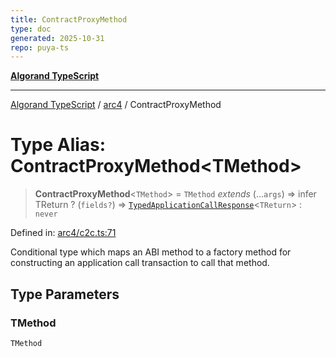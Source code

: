 ```yaml
---
title: ContractProxyMethod
type: doc
generated: 2025-10-31
repo: puya-ts
---
```

[**Algorand TypeScript**](../../README.md)

***

[Algorand TypeScript](../../modules.md) / [arc4](../README.md) / ContractProxyMethod

# Type Alias: ContractProxyMethod\<TMethod\>

> **ContractProxyMethod**\<`TMethod`\> = `TMethod` *extends* (...`args`) => infer TReturn ? (`fields?`) => [`TypedApplicationCallResponse`](TypedApplicationCallResponse.md)\<`TReturn`\> : `never`

Defined in: [arc4/c2c.ts:71](https://github.com/algorandfoundation/puya-ts/blob/main/packages/algo-ts/src/arc4/c2c.ts#L71)

Conditional type which maps an ABI method to a factory method for constructing an application call transaction to call that method.

## Type Parameters

### TMethod

`TMethod`
